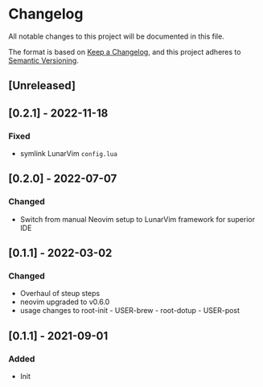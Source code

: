 # Changelog

All notable changes to this project will be documented in this file.

The format is based on [Keep a Changelog](https://keepachangelog.com/en/1.0.0/),
and this project adheres to [Semantic Versioning](https://semver.org/spec/v2.0.0.html).

## [Unreleased]

## [0.2.1] - 2022-11-18

### Fixed

- symlink LunarVim `config.lua`

## [0.2.0] - 2022-07-07

### Changed

- Switch from manual Neovim setup to LunarVim framework for superior IDE

## [0.1.1] - 2022-03-02

### Changed

- Overhaul of steup steps
- neovim upgraded to v0.6.0
- usage changes to root-init - USER-brew - root-dotup - USER-post

## [0.1.1] - 2021-09-01

### Added

- Init
